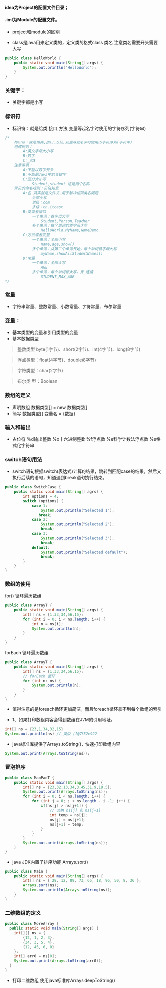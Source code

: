 #### idea为Project的配置文件目录；
#### .iml为Module的配置文件。

- project和module的区别

- class是java用来定义类的，定义类的格式class 类名
注意类名需要开头需要大写
```java
public class HelloWorld {
    public static void main(String[] args) {
        System.out.println("HelloWorld");
    }
}
```
### 关键字：
- 关键字都是小写

### 标识符
- 标识符：就是给类,接口,方法,变量等起名字时使用的字符序列(字符串)
```java
/*
	标识符：就是给类,接口,方法,变量等起名字时使用的字符序列(字符串)
	组成规则：
		A:英文字母大小写
		B:数字
		C:_和$
	注意事项：
		A:不能以数字开头
		B:不能是Java中的关键字
		C:区分大小写
			Student,student 这是两个名称
	常见的命名规则：见名知意
		A:包 其实就是文件夹,用于解决相同类名问题
			全部小写
			单级：com
			多级：cn.itcast
		B:类或者接口
			一个单词：首字母大写
				Student,Person,Teacher
			多个单词：每个单词的首字母大写
				HelloWorld,MyName,NameDemo
		C:方法或者变量
			一个单词：全部小写
				name,age,show()
			多个单词：从第二个单词开始，每个单词首字母大写
				myName,showAllStudentNames()
		D:常量
			一个单词：全部大写
				AGE
			多个单词：每个单词都大写，用_连接
				STUDENT_MAX_AGE
*/
```
### 常量
- 字符串常量、整数常量、小数常量、字符常量、布尔常量

### 变量：
- 基本类型的变量和引用类型的变量
- 基本数据类型
> 整数类型 byte(1字节)、short(2字节)、int(4字节)、long(8字节)

> 浮点类型：float(4字节)、double(8字节)

> 字符类型：char(2字节)

> 布尔类 型：Boolean

### 数组的定义
- 声明数组 数据类型[] = new 数据类型[]
- 简写 数据类型[] 变量名 = {数据}

### 输入和输出

- 占位符 %d输出整数 %x十六进制整数 %f浮点数 %e科学计数法浮点数 %s格式化字符串

### switch语句用法

- switch语句根据switch(表达式)计算的结果，跳转到匹配case的结果，然后又执行后续的语句，知道遇到break语句执行结束。
```java
public class SwitchCase {
    public static void main(String[] agrs) {
        int options = 4;
        switch (options) {
            case 1:
                System.out.println("Selected 1");
               break;
            case 2:
                System.out.println("Selected 2");
                break;
            case 3:
                System.out.println("Selected 3");
                break;
            default:
                System.out.println("Selected default");
                break;
        }
    }
}
```

### 数组的使用

for() 循环遍历数组
```java
public class ArrayT {
    public static void main(String[] args) {
        int[] ns = {1,33,34,56,15};
        for (int i = 0; i < ns.length; i++) {
            int n = ns[i];
            System.out.println(n);
        }
    }
}
```
forEach 循环遍历数组
```java
public class ArrayT {
    public static void main(String[] args) {
        int[] ns = {1,33,34,56,15};
        // forEach 循环
        for (int n: ns) {
            System.out.println(n);
        }
    }
}
```
- 值得注意的是foreach循环更加简洁，而且foreach循环拿不到每个数组的索引

- 1、如果打印数组内容会得到数组在JVM的引用地址。
```java
int[] ns = {23,1,34,32,15}
System.out.println(ns) // 类似 [I@7852e922
```
- java标准库提供了Arrays.toString()，快速打印数组内容
```java
System.out.print(Arrays.toString(ns));
```

### 冒泡排序

```java
public class MaoPaoT {
    public static void main(String[] args) {
        int[] ns = {23,32,13,34,3,45,31,9,18,5};
        System.out.print(Arrays.toString(ns));
        for (int i = 0; i < ns.length; i++) {
            for (int j = 0; j < ns.length - i -1; j++) {
                if(ns[j] > ns[j+1]) {
                    // 交换 ns[j] 和 ns[j+1]
                    int temp = ns[j];
                    ns[j] = ns[j+1];
                    ns[j+1] = temp;
                }
            }
        }
        System.out.print(Arrays.toString(ns));
    }
}
```
- java JDK内置了排序功能 Arrays.sort()
```java
public class Main {
    public static void main(String[] args) {
        int[] ns = { 28, 12, 89, 73, 65, 18, 96, 50, 8, 36 };
        Arrays.sort(ns);
        System.out.println(Arrays.toString(ns));
    }
}
```
### 二维数组的定义

```java
public class MoreArray {
  public static void main(String[] args) {
    int[][] ns = {
        {12, 1, 2, 3},
        {34, 3, 5, 4},
        {12, 45, 6, 0}
    };
    int[] arr0 = ns[0];
    System.out.print(Arrays.toString(arr0));
  }
}
```
- 打印二维数组 使用java标准库Arrays.deepToString()